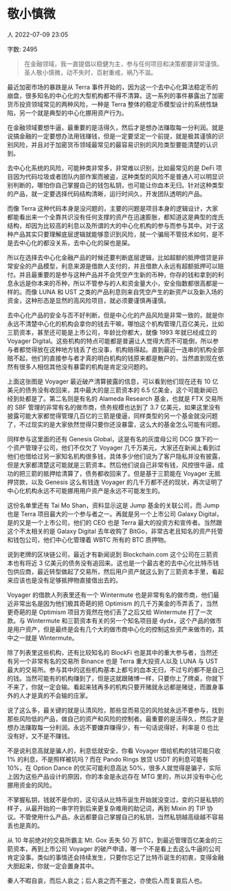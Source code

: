 # 敬小慎微

人
2022-07-09 23:05

字数: 2495
> 在金融领域，我一直提倡以稳健为主，参与任何项目和决策都要非常谨慎。圣人敬小慎微，动不失时，百射重戒，祸乃不滋。

最近加密市场的暴跌是从 Terra 事件开始的，因为这一个去中心化算法稳定币的崩盘，很多知名的中心化的大型机构都不得不清算。这一系列的事件暴露出了加密货币投资领域常见的两种风险，一种是 Terra 整体的稳定币模型设计的系统性缺陷，另一个就是典型的中心化挪用资产行为。

在金融领域要想牛逼，最重要的是活得久，然后才是想办法赚取每一分利润。就是说搞金融的一定要想办法用钱赚钱，但是一定要坚定一个前提，就是极其谨慎的识别风险，并且对于加密货币领域最常见的最容易识别的风险类型要能清楚的认识到。

去中心化系统的风险，可能种类非常多，非常难以识别，比如最常见的是 DeFi 项目因为代码垃圾或者团队内部作案而被盗，这种类型的风险不是普通人可以明显识别判断的，哪怕你自己掌握自己的钱包私钥，也可能让你血本无归。针对这种类型的产品，就一定要选择代码结构清晰，运行时间久，开发团队透明的产品。

而像 Terra 这种代码本身是没问题的，主要的问题是项目本身的逻辑设计，大家都能看出来一个全靠共识没有任何支撑的资产在迅速膨胀，都知道这是典型的庞氏结构，却因为比较高的利息以及所谓的大的中心化机构的参与而参与其中。对于这种产品其实只要理解底层逻辑就能够意识到风险，就一个骗局不管技术如何，是不是去中心化的都没关系，去中心化的屎也是屎。

所以在选择去中心化金融产品的时候还要判断底层逻辑，比如超额的抵押借贷是非常安全的产品模型，利息来源是借款人支付的，并且借款人永远有超额抵押可以赔付。并且最重要的是参与这种产品并不会凭空产生新的币种，你存的钱和拿到的利息永远是你本来的币种，所以不管参与的人和资金量大小，安全指数都很高都是一样的。而像 LUNA 和 UST 之类的产品利息则来自凭空产生的新资产以及新入场的资金，这种形态是显然的高风险项目，就必须要谨慎再谨慎。

去中心化产品的安全与否不好判断，但是中心化的产品风险是非常一致的，就是你永远不清楚中心化的机构会拿你的钱去干嘛，哪怕这个机构管理几百亿美元，比如三箭资本，甚至还可能是上市公司，年龄比你都大，就像 1993 年就已经成立的 Voyager Digital。这些机构的特点可能都是普遍让人觉得大而不可能倒，所以参与者都觉得放在这种地方钱丢了也没事，机构赔得起。直到最近一连串的机构全部赔不起，他们的直接参与者才真的明白机构的钱原来都是散户的，当然直到现在依然有很多人相信其他没有暴雷的机构是肯定没问题的。

上面这张图是 Voyager 最近破产清算披露的信息，可以看到他们现在还有 10 亿美元的债务没有收回来，其中最大的是三箭资本的 6.5 亿美金，这个可能新闻已经到处都是了。第二名则是有名的 Alameda Research 基金，也就是 FTX 交易所的 SBF 管理的非常有名的做市商，债务规模也达到了 3.7 亿美元，如果这里没有披露可能大家都觉得管理几百亿的三箭是傻逼，同样类型的另一个基金就没问题了，不过现实的是大家依然觉得只要你还没暴雷，这么大的基金怎么可能有问题。

同样参与这里面的还有 Genesis Global，这是有名的灰度母公司 DCG 旗下的一个资产管理子公司，他们不仅欠了 Voyager 几千万美元，大家还在新闻上看到过他们也借给过另一家知名机构很多钱，具体多少他们说为了客户隐私并没有披露，但是大家都清楚这可能就是三箭资本。然后他们说自己非常有钱，风控很牛逼，成功的把三箭的抵押给清算了，债务都收回来了。但是基于三箭能在 Voyager 无抵押贷款，以及 Genesis 这么有钱连 Voyager 的几千万都不还的现状，再次证明了中心化机构永远不可能挪用用户资产是永远不可能发生的。

这份名单里还有 Tai Mo Shan，资料显示这是 Jump 基金的关联公司，而 Jump 也是 Terra 项目最大的一个参与者之一。再就是另一个上市公司 Galaxy Digital，是的又是一个上市公司，他们的 CEO 也是 Terra 最大的投资方和宣传者。当然跟这个不太相关的是 Galaxy Digital 去年收购了 BitGo，非常古老且知名的资产托管和钱包公司，他们中心化管理着 WBTC 所有的 BTC 质押物。

说到老牌的区块链公司，最近才有新闻说到 Blockchain.com 这个公司在三箭资本也有将近 3 亿美元的债务没有追回来。这也是一个最古老的去中心化比特币钱包供应商，最近转型做起了交易所，然后用户资产就这么到了三箭资本手里，看起来应该也是没有足够抵押物直接借出去的。

Voyager 的借款人列表里还有一个 Wintermute 也是非常有名的做市商，他们最近非常出名是因为他们极其奇葩的把 Optimism 的几千万美金的币弄丢了，当然更奇葩的是 Optimism 项目方竟然在他们丢了之后又给 Wintermute 打了一次款。与 Wintermute 和三箭资本有关的另一个知名项目是 dydx，这个产品的做市是用户资产，但是最终是会有几个大的做市商中心化的控制这些资产来做市的，其中之一就是 Wintermute。

除了列表里这些机构，还有比较知名的 BlockFi 也是其中的重大参与者，当然还有另一个非常有名的交易所 Binance 也是 Terra 重大投资人以及 LUNA 与 UST 最大的交易所。参与其中的这些机构基本上都亏的血本无归，不过亏的都不是自己的钱。当然可能有的机构赚到了，但是这就跟赌博一样，只要你上了牌桌，你就下不来了，你就一定会输。看起来钱再多的机构只要开赌就永远都是赌徒，而置身事外的人才是真的不会输的庄家。

说了这么多，最关键的就是认清风险，那些显而易见的风险就永远不要参与，找到那些风险低的产品，做自己的资产和风险的控制者。最重要的是活得久，然后才是想办法赚取每一分利润。永远不要嫌弃赚得少，有一句话说得好，利率是 0 也比没有好，又不是不赚钱。

不是说利息高就是骗人的，利息低就安全，你看 Voyager 借给机构的钱可能只收 1% 的利息，不是照样被坑吗？而在 Pando Rings 放贷 USDT 的利息可能有 10%，在 Option Dance 的优买可能利息高达 50%，很多人就觉得是骗子，实际上因为这些产品设计的原因，你的本金是永远存在 MTG 里的，所以并没有中心化挪用资金的风险。

不掌握私钥，钱就不是你的，这句话从比特币诞生开始就没变过，变的只是私钥的样子，从最开始的一串字符到后来更复杂难用的助记词，再到 Mixin 的 TIP 协议。不管使用什么产品，永远都要自己掌握自己的私钥，当然私钥越高级越不容易丢也是真的。

从 10 年前绝对的交易所霸主 Mt. Gox 丢失 50 万 BTC，到最近管理百亿美金的三箭资本，再到上市公司 Voyager 的破产申请，哪一个不是看上去这么牛逼的公司肯定没事。类似的事情还会持续发生，只要你忘记了比特币诞生的初衷，变得金融大胆起来，你就一定会置身其中。

秦人不暇自哀，而后人哀之；后人哀之而不鉴之，亦使后人而复哀后人也。
